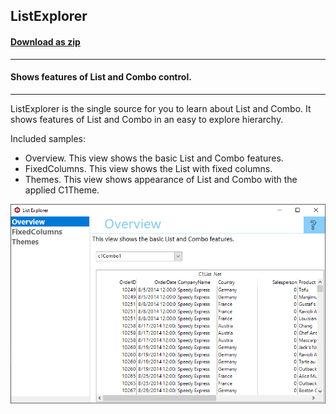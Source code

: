 ## ListExplorer
#### [Download as zip](https://grapecity.github.io/DownGit/#/home?url=https://github.com/GrapeCity/ComponentOne-WinForms-Samples/tree/master/Core\List\CS\ListExplorer)
____
#### Shows features of List and Combo control.
____
ListExplorer is the single source for you to learn about List and Combo.
It shows features of List and Combo in an easy to explore hierarchy.

Included samples:

* Overview.
  This view shows the basic List and Combo features.
* FixedColumns.
  This view shows the List with fixed columns.
* Themes.
  This view shows appearance of List and Combo with the applied C1Theme.

![screenshot](screenshot.png)
